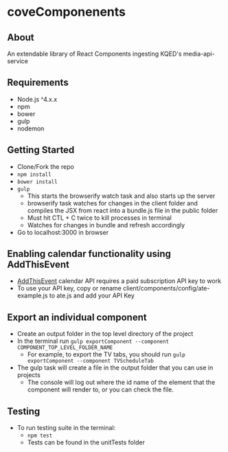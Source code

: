 # coveComponenents

## About
An extendable library of React Components ingesting KQED's media-api-service

## Requirements
- Node.js ^4.x.x
- npm
- bower
- gulp
- nodemon

## Getting Started
- Clone/Fork the repo
- ``npm install``
- ``bower install``
- ``gulp`` 
  - This starts the browserify watch task and also starts up the server
  - browserify task watches for changes in the client folder and compiles the JSX from react into a bundle.js file in the public folder 
  - Must hit CTL + C twice to kill processes in terminal
  - Watches for changes in bundle and refresh accordingly
- Go to localhost:3000 in browser 

## Enabling calendar functionality using AddThisEvent
- [AddThisEvent](https://addthisevent.com/) calendar API requires a paid subscription API key to work
- To use your API key, copy or rename client/components/config/ate-example.js to ate.js and add your API Key

## Export an individual component
- Create an output folder in the top level directory of the project
- In the terminal run ``gulp exportComponent --component COMPONENT_TOP_LEVEL_FOLDER_NAME``
  - For example, to export the TV tabs, you should run ``gulp exportComponent --component TVScheduleTab``
- The gulp task will create a file in the output folder that you can use in projects
  - The console will log out where the id name of the element that the component will render to, or you can check the file.

## Testing
- To run testing suite in the terminal:
  - ``npm test``
  - Tests can be found in the unitTests folder
